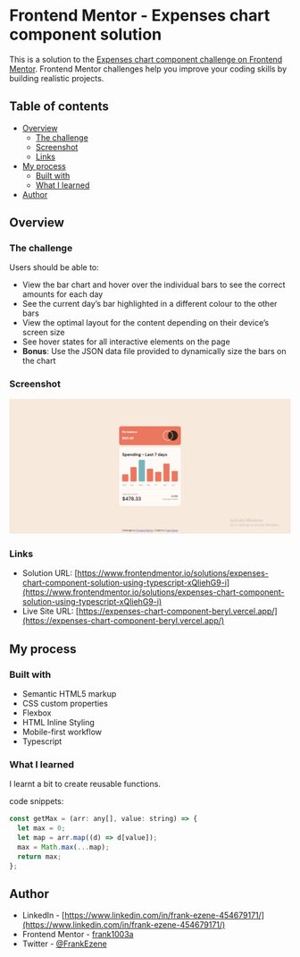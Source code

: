 # Frontend Mentor - Expenses chart component solution

This is a solution to the [Expenses chart component challenge on Frontend Mentor](https://www.frontendmentor.io/challenges/expenses-chart-component-e7yJBUdjwt). Frontend Mentor challenges help you improve your coding skills by building realistic projects. 

## Table of contents

- [Overview](#overview)
  - [The challenge](#the-challenge)
  - [Screenshot](#screenshot)
  - [Links](#links)
- [My process](#my-process)
  - [Built with](#built-with)
  - [What I learned](#what-i-learned)
- [Author](#author)

## Overview

### The challenge

Users should be able to:

- View the bar chart and hover over the individual bars to see the correct amounts for each day
- See the current day’s bar highlighted in a different colour to the other bars
- View the optimal layout for the content depending on their device’s screen size
- See hover states for all interactive elements on the page
- **Bonus**: Use the JSON data file provided to dynamically size the bars on the chart

### Screenshot

![](./dist/images/ecc.jpg)
### Links

- Solution URL: [https://www.frontendmentor.io/solutions/expenses-chart-component-solution-using-typescript-xQliehG9-i](https://www.frontendmentor.io/solutions/expenses-chart-component-solution-using-typescript-xQliehG9-i)
- Live Site URL: [https://expenses-chart-component-beryl.vercel.app/](https://expenses-chart-component-beryl.vercel.app/)

## My process

### Built with

- Semantic HTML5 markup
- CSS custom properties
- Flexbox
- HTML Inline Styling 
- Mobile-first workflow
- Typescript

### What I learned

I learnt a bit to create reusable functions.

code snippets:
```js
const getMax = (arr: any[], value: string) => {
  let max = 0;
  let map = arr.map((d) => d[value]);
  max = Math.max(...map);
  return max;
};
```

## Author

- LinkedIn - [https://www.linkedin.com/in/frank-ezene-454679171/](https://www.linkedin.com/in/frank-ezene-454679171/)
- Frontend Mentor - [frank1003a](https://www.frontendmentor.io/profile/frank1003A)
- Twitter - [@FrankEzene](https://twitter.com/FrankEzene)

